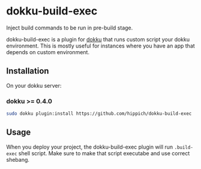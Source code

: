 dokku-build-exec
================

Inject build commands to be run in pre-build stage.

dokku-build-exec is a plugin for [dokku][dokku] that runs custom script your dokku environment.
This is mostly useful for instances where you have an app that depends on custom environment.

## Installation

On your dokku server:

### dokku >= 0.4.0
```sh
sudo dokku plugin:install https://github.com/hippich/dokku-build-exec
```

## Usage

When you deploy your project, the dokku-build-exec plugin will run `.build-exec` shell script.
Make sure to make that script executabe and use correct shebang.

[dokku]: https://github.com/progrium/dokku
